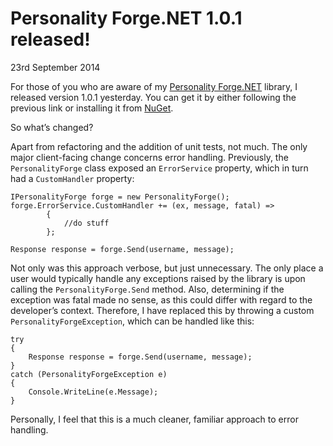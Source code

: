 # Personality Forge.NET 1.0.1 released!

<time datetime="2014-09-23">23rd September 2014</time>

For those of you who are aware of my [Personality Forge.NET](https://github.com/jamesseanwright/personality-forge-.net) library, I released version 1.0.1 yesterday. You can get it by either following the previous link or installing it from [NuGet](https://www.nuget.org/packages/JamesWright.PersonalityForge/).

So what’s changed?

Apart from refactoring and the addition of unit tests, not much. The only major client-facing change concerns error handling. Previously, the `PersonalityForge` class exposed an `ErrorService` property, which in turn had a `CustomHandler` property:

```
IPersonalityForge forge = new PersonalityForge();
forge.ErrorService.CustomHandler += (ex, message, fatal) =>
        {
            //do stuff
        };
        
Response response = forge.Send(username, message);
```

Not only was this approach verbose, but just unnecessary. The only place a user would typically handle any exceptions raised by the library is upon calling the `PersonalityForge.Send` method. Also, determining if the exception was fatal made no sense, as this could differ with regard to the developer’s context. Therefore, I have replaced this by throwing a custom `PersonalityForgeException`, which can be handled like this:

```
try
{
    Response response = forge.Send(username, message);
}
catch (PersonalityForgeException e)
{
    Console.WriteLine(e.Message);
}
```

Personally, I feel that this is a much cleaner, familiar approach to error handling.